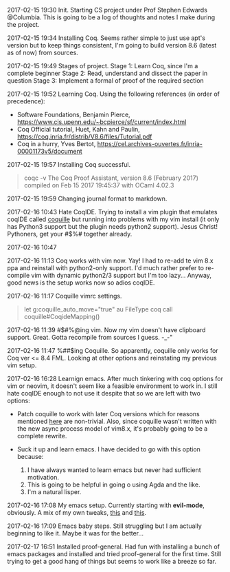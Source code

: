 2017-02-15 19:30 Init.
Starting CS project under Prof Stephen Edwards @Columbia. This is going to be a log of thoughts and notes I make during the project.

2017-02-15 19:34 Installing Coq.
Seems rather simple to just use apt's version but to keep things consistent, I'm going to build version 8.6 (latest as of now) from sources.

2017-02-15 19:49 Stages of project.
Stage 1: Learn Coq, since I'm a complete beginner
Stage 2: Read, understand and dissect the paper in question
Stage 3: Implement a formal of proof of the required section

2017-02-15 19:52 Learning Coq.
Using the following references (in order of precedence):

 - Software Foundations, Benjamin Pierce, https://www.cis.upenn.edu/~bcpierce/sf/current/index.html
 - Coq Official tutorial, Huet, Kahn and Paulin, https://coq.inria.fr/distrib/V8.6/files/Tutorial.pdf
 - Coq in a hurry, Yves Bertot, https://cel.archives-ouvertes.fr/inria-00001173v5/document

2017-02-15 19:57 Installing Coq successful.

> coqc -v
>  The Coq Proof Assistant, version 8.6 (February 2017)
>  compiled on Feb 15 2017 19:45:37 with OCaml 4.02.3

2017-02-15 19:59 Changing journal format to markdown.

2017-02-16 10:43 Hate CoqIDE.
Trying to install a vim plugin that emulates coqIDE called [coquille](https://github.com/the-lambda-church/coquille) but running into problems with my vim install (it only has Python3 support but the plugin needs python2 support). Jesus Christ! Pythoners, get your #$%# together already.

2017-02-16 10:47 

2017-02-16 11:13 Coq works with vim now.
Yay! I had to re-add te vim 8.x ppa and reinstall with python2-only support. I'd much rather prefer to re-compile vim with dynamic python2/3 support but I'm too lazy... Anyway, good news is the setup works now so adios coqIDE.

2017-02-16 11:17 Coquille vimrc settings.

> let g:coquille_auto_move="true"
> au FileType coq call coquille#CoqideMapping()

2017-02-16 11:39 #$#%@ing vim.
Now my vim doesn't have clipboard support. Great. Gotta recompile from sources I guess. -_-"

2017-02-16 11:47 %##$ing Coquille.
So apparently, coquille only works for Coq ver <= 8.4 FML. Looking at other options and reinstating my previous vim setup.

2017-02-16 16:28 Learnign emacs.
After much tinkering with coq options for vim or neovim, it doesn't seem like a feasible environment to work in. I still hate coqIDE enough to not use it despite that so we are left with two options:

 - Patch coquille to work with later Coq versions which for reasons mentioned [here](https://github.com/the-lambda-church/coquille/issues/31) are non-trivial. Also, since coquille wasn't written with the new async process model of vim8.x, it's probably going to be a complete rewrite.

 - Suck it up and learn emacs. I have decided to go with this option because:
   1. I have always wanted to learn emacs but never had sufficient motivation.
   2. This is going to be helpful in going o using Agda and the like.
   3. I'm a natural lisper.

2017-02-16 17:08 My emacs setup.
Currently starting with **evil-mode**, obviously. A mix of my own tweaks, [this](https://blog.aaronbieber.com/2015/05/24/from-vim-to-emacs-in-fourteen-days.html) and [this](https://juanjoalvarez.net/es/detail/2014/sep/19/vim-emacsevil-chaotic-migration-guide/).

2017-02-16 17:09 Emacs baby steps.
Still struggling but I am actually beginning to like it. Maybe it was for the better...

2017-02-17 16:51 Installed proof-general.
Had fun with installing a bunch of emacs packages and installed and tried proof-general for the first time. Still trying to get a good hang of things but seems to work like a breeze so far.
